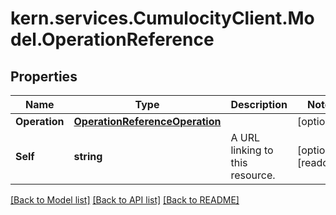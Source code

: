 
# kern.services.CumulocityClient.Model.OperationReference

## Properties

Name | Type | Description | Notes
------------ | ------------- | ------------- | -------------
**Operation** | [**OperationReferenceOperation**](OperationReferenceOperation.md) |  | [optional] 
**Self** | **string** | A URL linking to this resource. | [optional] [readonly] 

[[Back to Model list]](../README.md#documentation-for-models)
[[Back to API list]](../README.md#documentation-for-api-endpoints)
[[Back to README]](../README.md)

